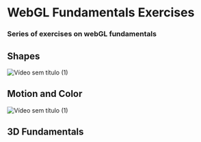 # WebGL Fundamentals Exercises
### Series of exercises on webGL fundamentals

## Shapes

![Vídeo sem título (1)](https://github.com/clodoN1109/webGL_fundamentals_exercises/assets/104923248/3822bdcd-895e-42b0-a144-11e967bd4398)

## Motion and Color
   
![Vídeo sem título (1)](https://github.com/clodoN1109/webGL_fundamentals_exercises/assets/104923248/7388c243-d9d5-4b76-9bff-2460e044360b)

## 3D Fundamentals



